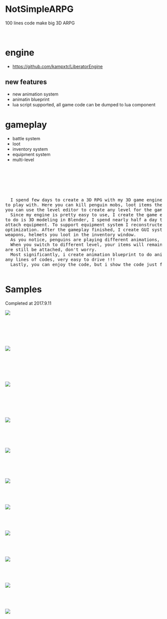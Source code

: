 # NotSimpleARPG
100 lines code make big 3D ARPG

<br>


# engine
- https://github.com/kampxtr/LiberatorEngine
## new features
- new animation system
- animatin blueprint
- lua script supported, all game code can be dumped to lua component


# gameplay
- battle system
- loot 
- inventory system
- equipment system
- multi-level 
 
<br>
<br>
<br>
<br>
<br>

<pre>
  I spend few days to create a 3D RPG with my 3D game engine. It's a multi-level ARPG, tremendous fun 
to play with. Here you can kill penguin mobs, loot items they drop, then equip the item. More exciting, 
you can use the level editor to create any level for the game, and choose which level to play with.
  Since my engine is pretty easy to use, I create the game efficiently. For me, I think the most challenge thing 
to do is 3D modeling in Blender, I spend nearly half a day to modify that knight model, do rigging, animating, 
attach equipment. To support equipment system I reconstructed the engine's animation system and did many 
optimization. After the gameplay finished, I create GUI system to add inventory system, and you can see the 
weapons, helmets you loot in the inventory window.
  As you notice, penguins are playing different animations, that's owe to my engine's new feathers !!! 
  When you switch to different level, your items will remain in your inventory repository and the equipments 
are still be attached, don't worry.
  Most significantly, i create animation blueprint to do animation control in editor, and don't need to write 
any lines of codes, very easy to drive !!!
  Lastly, you can enjoy the code, but i show the code just for ZHUANG B, so it can't compile, lol !!!
  
</pre>
 
 
# Samples
Completed at 2017.9.11 

![](https://github.com/kampxtr/SimpleARPG/blob/master/screenshot/2017-12-19-5.png)
<br>
<br>
<br>
<br>
<br>
<br>

![](https://github.com/kampxtr/LiberatorEngine/blob/master/screenshots/clipboard1.png)
<br>
<br>
<br>
<br>
<br>
<br>

![](https://github.com/kampxtr/LiberatorEngine/blob/master/screenshots/20171101183136266.png)
<br>
<br>
<br>
<br>
<br>
<br>

 

![](https://github.com/kampxtr/SimpleARPG/blob/master/screenshot/clipboard4.png)
<br>
<br>
<br>
<br>
<br>

 ![](https://github.com/kampxtr/SimpleARPG/blob/master/screenshot/2017-12-18-21.png)
<br>
<br>
<br>
<br>
<br>
 
 
![](https://github.com/kampxtr/SimpleARPG/blob/master/screenshot/20170922200016207.jpg)
<br>
<br>
<br>
<br>
<br>
![](https://github.com/kampxtr/SimpleARPG/blob/master/screenshot/DGxybCrUQAAMfxl.jpg)
<br>
<br>
<br>
<br>
<br>
![](https://github.com/kampxtr/SimpleARPG/blob/master/screenshot/320170922185345312.jpg)
<br>
<br>
<br>
<br>
<br>
![](https://github.com/kampxtr/SimpleARPG/blob/master/screenshot/20170922194028604.jpg)
<br>
<br>
<br>
<br>
<br>
![](https://github.com/kampxtr/SimpleARPG/blob/master/screenshot/clipboard.png)
<br>
<br>
<br>
<br>
<br>
![](https://github.com/kampxtr/SimpleARPG/blob/master/screenshot/clipboard1.png)


 
   




